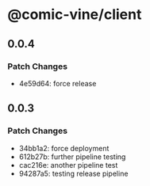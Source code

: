 # @comic-vine/client

## 0.0.4

### Patch Changes

- 4e59d64: force release

## 0.0.3

### Patch Changes

- 34bb1a2: force deployment
- 612b27b: further pipeline testing
- cac216e: another pipeline test
- 94287a5: testing release pipeline
